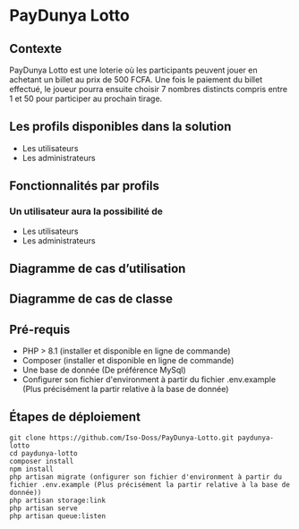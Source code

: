 # PayDunya Lotto

## Contexte
PayDunya Lotto est une loterie où les participants peuvent jouer en achetant un billet au prix de 500 FCFA. Une fois le paiement du billet effectué, le joueur pourra ensuite choisir 7 nombres distincts compris entre 1 et 50 pour participer au prochain tirage.

## Les profils disponibles dans la solution
- Les utilisateurs
- Les administrateurs

## Fonctionnalités par profils
### Un utilisateur aura la possibilité de
- Les utilisateurs
- Les administrateurs

## Diagramme de cas d’utilisation

## Diagramme de cas de classe

## Pré-requis
- PHP > 8.1 (installer et disponible en ligne de commande)
- Composer (installer et disponible en ligne de commande)
- Une base de donnée (De préférence MySql)
- Configurer son fichier d'environment à partir du fichier .env.example (Plus précisément la partir relative à la base de donnée)


## Étapes de déploiement
    git clone https://github.com/Iso-Doss/PayDunya-Lotto.git paydunya-lotto
    cd paydunya-lotto
    composer install
    npm install
    php artisan migrate (onfigurer son fichier d'environment à partir du fichier .env.example (Plus précisément la partir relative à la base de donnée))
    php artisan storage:link
    php artisan serve
    php artisan queue:listen
